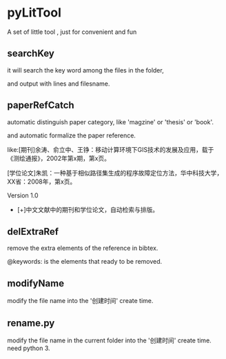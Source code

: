 # pyLitTool
A set of little tool , just for convenient and fun

searchKey
-
it will search the key word among the files in the folder,

and output with lines and filesname.

paperRefCatch
-
automatic distinguish paper category, like 'magzine' or 'thesis' or 'book'.

and automatic formalize the paper reference.

like:[期刊]余涛、俞立中、王铮：移动计算环境下GIS技术的发展及应用，载于《测绘通报》，2002年第x期，第x页。

[学位论文]朱凯：一种基于相似路径集生成的程序故障定位方法，华中科技大学，XX省：2008年，第x页。

Version 1.0

* [+]中文文献中的期刊和学位论文，自动检索与排版。

delExtraRef
-
remove the extra elements of the reference in bibtex.

@keywords: is the elements that ready to be removed.

modifyName
-
modify the file name into the '创建时间' create time.


rename.py
-
modify the file name in the current folder into the '创建时间' create time.
need python 3. 
